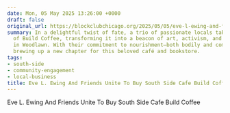 ```yaml
---
date: Mon, 05 May 2025 13:26:00 +0000
draft: false
original_url: https://blockclubchicago.org/2025/05/05/eve-l-ewing-and-friends-unite-to-buy-south-side-cafe-build-coffee/
summary: In a delightful twist of fate, a trio of passionate locals take the reins
  of Build Coffee, transforming it into a beacon of art, activism, and community connection
  in Woodlawn. With their commitment to nourishment—both bodily and communal—they're
  brewing up a new chapter for this beloved café and bookstore.
tags:
- south-side
- community-engagement
- local-business
title: Eve L. Ewing And Friends Unite To Buy South Side Cafe Build Coffee
---
```


Eve L. Ewing And Friends Unite To Buy South Side Cafe Build Coffee